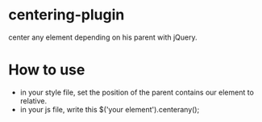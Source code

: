 # centering-plugin
center any element depending on his parent with jQuery.

# How to use
- in your style file, set the position of the parent contains our element to relative.
- in your js file, write this
  $('your element').centerany();

